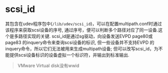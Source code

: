 # scsi_id
其包含在udev程序包中(`/lib/udev/scsi_id`)，可以在配置multipath.conf时通过该程序来获取scsi设备的序号, 通过序号，便可以判断多个路径对应了同一设备.这个是多路径实现的关键.
scsi_id是通过sg驱动，向设备发送EVPD page80或page83 的inquery命令来查询scsi设备的标识, 但一些设备并不支持EVPD 的inquery命令，所以它们无法被用来生成multipath设备; 但可以改写scsi_id，为不能提供scsi设备标识的设备虚拟一个标识符，并输出到标准输出.

> VMware Virtual disk没有wwid
